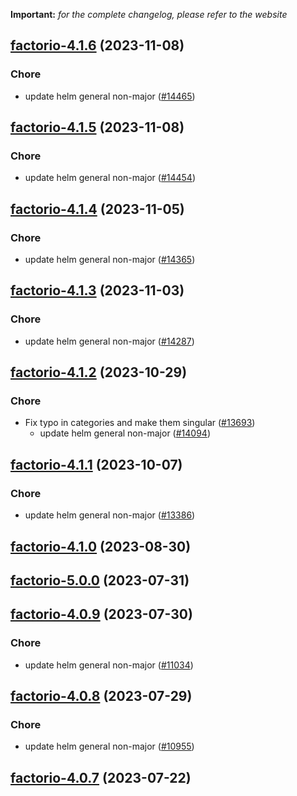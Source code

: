 **Important:**
*for the complete changelog, please refer to the website*









## [factorio-4.1.6](https://github.com/truecharts/charts/compare/factorio-4.1.5...factorio-4.1.6) (2023-11-08)

### Chore

- update helm general non-major ([#14465](https://github.com/truecharts/charts/issues/14465))
  
  


## [factorio-4.1.5](https://github.com/truecharts/charts/compare/factorio-4.1.4...factorio-4.1.5) (2023-11-08)

### Chore

- update helm general non-major ([#14454](https://github.com/truecharts/charts/issues/14454))
  
  


## [factorio-4.1.4](https://github.com/truecharts/charts/compare/factorio-4.1.3...factorio-4.1.4) (2023-11-05)

### Chore

- update helm general non-major ([#14365](https://github.com/truecharts/charts/issues/14365))
  
  


## [factorio-4.1.3](https://github.com/truecharts/charts/compare/factorio-4.1.2...factorio-4.1.3) (2023-11-03)

### Chore

- update helm general non-major ([#14287](https://github.com/truecharts/charts/issues/14287))
  
  


## [factorio-4.1.2](https://github.com/truecharts/charts/compare/factorio-4.1.1...factorio-4.1.2) (2023-10-29)

### Chore

- Fix typo in categories and make them singular ([#13693](https://github.com/truecharts/charts/issues/13693))
  - update helm general non-major ([#14094](https://github.com/truecharts/charts/issues/14094))
  
  


## [factorio-4.1.1](https://github.com/truecharts/charts/compare/factorio-4.1.0...factorio-4.1.1) (2023-10-07)

### Chore

- update helm general non-major ([#13386](https://github.com/truecharts/charts/issues/13386))
  
  


## [factorio-4.1.0](https://github.com/truecharts/charts/compare/factorio-5.0.0...factorio-4.1.0) (2023-08-30)





## [factorio-5.0.0](https://github.com/truecharts/charts/compare/factorio-4.0.9...factorio-5.0.0) (2023-07-31)




## [factorio-4.0.9](https://github.com/truecharts/charts/compare/factorio-4.0.8...factorio-4.0.9) (2023-07-30)

### Chore

- update helm general non-major ([#11034](https://github.com/truecharts/charts/issues/11034))
  
  


## [factorio-4.0.8](https://github.com/truecharts/charts/compare/factorio-4.0.7...factorio-4.0.8) (2023-07-29)

### Chore

- update helm general non-major ([#10955](https://github.com/truecharts/charts/issues/10955))
  
  


## [factorio-4.0.7](https://github.com/truecharts/charts/compare/factorio-4.0.6...factorio-4.0.7) (2023-07-22)



